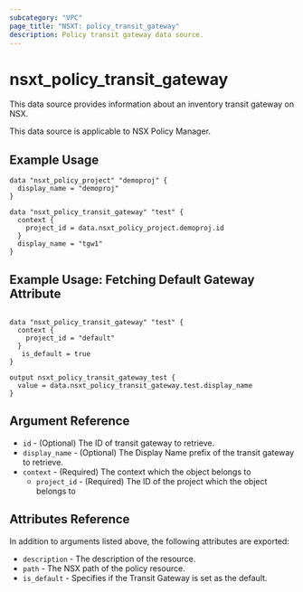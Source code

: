 ```yaml
---
subcategory: "VPC"
page_title: "NSXT: policy_transit_gateway"
description: Policy transit gateway data source.
---
```


# nsxt_policy_transit_gateway

This data source provides information about an inventory transit gateway on NSX.

This data source is applicable to NSX Policy Manager.

## Example Usage

```hcl
data "nsxt_policy_project" "demoproj" {
  display_name = "demoproj"
}

data "nsxt_policy_transit_gateway" "test" {
  context {
    project_id = data.nsxt_policy_project.demoproj.id
  }
  display_name = "tgw1"
}
```
## Example Usage: Fetching Default Gateway Attribute 
```hcl

data "nsxt_policy_transit_gateway" "test" {
  context {
    project_id = "default"
  }
   is_default = true
}

output nsxt_policy_transit_gateway_test {
  value = data.nsxt_policy_transit_gateway.test.display_name
}

```
## Argument Reference

* `id` - (Optional) The ID of transit gateway to retrieve.
* `display_name` - (Optional) The Display Name prefix of the transit gateway to retrieve.
* `context` - (Required) The context which the object belongs to
    * `project_id` - (Required) The ID of the project which the object belongs to

## Attributes Reference

In addition to arguments listed above, the following attributes are exported:

* `description` - The description of the resource.
* `path` - The NSX path of the policy resource.
* `is_default` - Specifies if the Transit Gateway is set as the default.
